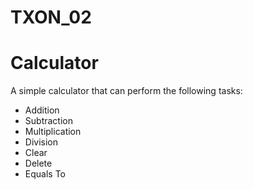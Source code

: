 # TXON_02
<h1>Calculator</h1>
<p> A simple calculator that can perform the following tasks: </p>
<ul>
<li>Addition</li>
<li>Subtraction</li>
<li>Multiplication</li>
<li>Division</li>
<li>Clear</li>
<li>Delete</li>
<li>Equals To</li>
</ul>
